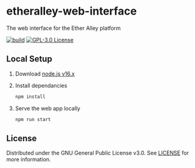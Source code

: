 # etheralley-web-interface

The web interface for the Ether Alley platform

[![build](https://github.com/EtherAlley/etheralley-web-interface/actions/workflows/build.yml/badge.svg)](https://github.com/EtherAlley/etheralley-web-interface/actions/workflows/build.yml)
[![GPL-3.0 License](https://img.shields.io/github/license/EtherAlley/etheralley-web-interface.svg)](https://github.com/EtherAlley/etheralley-web-interface/blob/main/LICENSE)

## Local Setup

1. Download [node.js v16.x](https://nodejs.org/en/download/)

2. Install dependancies

   ```sh
   npm install
   ```

3. Serve the web app locally
   ```sh
   npm run start
   ```

## License

Distributed under the GNU General Public License v3.0. See [LICENSE](https://github.com/EtherAlley/etheralley-web-interface/blob/main/LICENSE) for more information.
